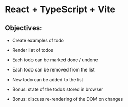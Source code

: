 # React + TypeScript + Vite

## Objectives:

- Create examples of todo

- Render list of todos

- Each todo can be marked done / undone

- Each todo can be removed from the list

- New todo can be added to the list

- Bonus: state of the todos stored in browser

- Bonus: discuss re-rendering of the DOM on changes